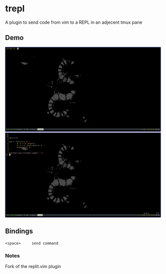 # trepl

A plugin to send code from vim to a REPL in an adjecent tmux pane

## Demo

![Python Demo](demo/py.gif)
![R Demo](demo/r.gif)


## Bindings

```
<space> 	send command
```

### Notes

Fork of the replit.vim plugin
